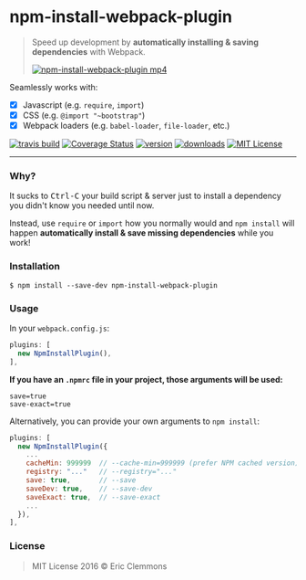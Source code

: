 # npm-install-webpack-plugin

> Speed up development by **automatically installing & saving dependencies** with Webpack.
>
> [![npm-install-webpack-plugin mp4](https://cloud.githubusercontent.com/assets/15182/12540538/6a4e8f1a-c2d0-11e5-97ee-4ddaf6892645.gif)](https://dl.dropboxusercontent.com/u/55764/npm-install-webpack-plugin.mp4)

Seamlessly works with:
- [x] Javascript
  (e.g. `require`, `import`)
- [x] CSS
  (e.g. `@import "~bootstrap"`)
- [x] Webpack loaders
  (e.g. `babel-loader`, `file-loader`, etc.)

[![travis build](https://img.shields.io/travis/ericclemmons/npm-install-webpack-plugin.svg)](https://travis-ci.org/ericclemmons/npm-install-webpack-plugin)
[![Coverage Status](https://coveralls.io/repos/ericclemmons/npm-install-webpack-plugin/badge.svg?branch=master&service=github)](https://coveralls.io/github/ericclemmons/npm-install-webpack-plugin?branch=master)
[![version](https://img.shields.io/npm/v/npm-install-webpack-plugin.svg)](http://npm.im/npm-install-webpack-plugin)
[![downloads](https://img.shields.io/npm/dm/npm-install-webpack-plugin.svg)](http://npm-stat.com/charts.html?package=npm-install-webpack-plugin)
[![MIT License](https://img.shields.io/npm/l/npm-install-webpack-plugin.svg)](http://opensource.org/licenses/MIT)

- - -

### Why?

It sucks to <kbd>Ctrl-C</kbd> your
build script & server just to install
a dependency you didn't know you needed until now.

Instead, use `require` or `import` how you normally would and `npm install`
will happen **automatically install & save missing dependencies** while you work!

### Installation

```shell
$ npm install --save-dev npm-install-webpack-plugin
```

### Usage

In your `webpack.config.js`:

```js
plugins: [
  new NpmInstallPlugin(),
],
```

**If you have an `.npmrc` file in your project,
those arguments will be used:**

```
save=true
save-exact=true
```

Alternatively, you can provide your own arguments to `npm install`:

```js
plugins: [
  new NpmInstallPlugin({
    ...
    cacheMin: 999999  // --cache-min=999999 (prefer NPM cached version)
    registry: "..."   // --registry="..."
    save: true,       // --save
    saveDev: true,    // --save-dev
    saveExact: true,  // --save-exact
    ...
  }),
],
```

### License

> MIT License 2016 © Eric Clemmons
